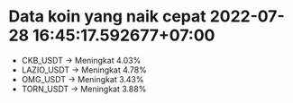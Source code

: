 # Data koin yang naik cepat 2022-07-28 16:45:17.592677+07:00

* CKB_USDT -> Meningkat 4.03%
* LAZIO_USDT -> Meningkat 4.78%
* OMG_USDT -> Meningkat 3.43%
* TORN_USDT -> Meningkat 3.88%
